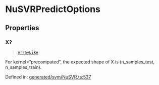 # NuSVRPredictOptions

## Properties

### X?

> [`ArrayLike`](../types/ArrayLike.md)

For kernel=”precomputed”, the expected shape of X is (n\_samples\_test, n\_samples\_train).

Defined in:  [generated/svm/NuSVR.ts:537](https://github.com/transitive-bullshit/scikit-learn-ts/blob/b59c1ff/packages/sklearn/src/generated/svm/NuSVR.ts#L537)

